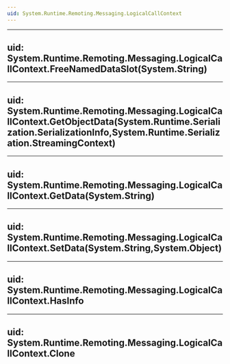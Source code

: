 ```yaml
---
uid: System.Runtime.Remoting.Messaging.LogicalCallContext
---
```


---
uid: System.Runtime.Remoting.Messaging.LogicalCallContext.FreeNamedDataSlot(System.String)
---

---
uid: System.Runtime.Remoting.Messaging.LogicalCallContext.GetObjectData(System.Runtime.Serialization.SerializationInfo,System.Runtime.Serialization.StreamingContext)
---

---
uid: System.Runtime.Remoting.Messaging.LogicalCallContext.GetData(System.String)
---

---
uid: System.Runtime.Remoting.Messaging.LogicalCallContext.SetData(System.String,System.Object)
---

---
uid: System.Runtime.Remoting.Messaging.LogicalCallContext.HasInfo
---

---
uid: System.Runtime.Remoting.Messaging.LogicalCallContext.Clone
---
